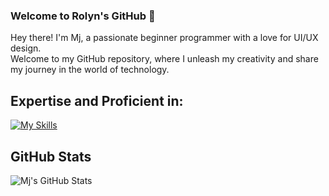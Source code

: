 ### Welcome to Rolyn's GitHub 👋

Hey there! I'm Mj, a passionate beginner programmer with a love for UI/UX design.                                                                     
Welcome to my GitHub repository, where I unleash my creativity and share my journey in the world of technology.


## Expertise and Proficient in:
[![My Skills](https://skillicons.dev/icons?i=java,r,html,php,xd,vscode&perline=3)](https://skillicons.dev)

## GitHub Stats
![Mj's GitHub Stats](https://github-readme-stats.vercel.app/api?username=mjmmorales&show_icons=true&hide_title=true&count_private=true&theme=radical)
<!--
**mjmmorales/mjmmorales** is a ✨ _special_ ✨ repository because its `README.md` (this file) appears on your GitHub profile.

Here are some ideas to get you started:

- 🔭 I’m currently working on ...
- 🌱 I’m currently learning ...
- 👯 I’m looking to collaborate on ...
- 🤔 I’m looking for help with ...
- 💬 Ask me about ...
- 📫 How to reach me: ...
- 😄 Pronouns: ...
- ⚡ Fun fact: ...
-->
